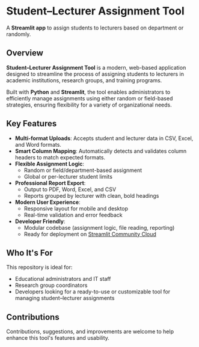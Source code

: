 # Student–Lecturer Assignment Tool

A **Streamlit app** to assign students to lecturers based on department or randomly.

## Overview

**Student–Lecturer Assignment Tool** is a modern, web-based application designed to streamline the process of assigning students to lecturers in academic institutions, research groups, and training programs.

Built with **Python** and **Streamlit**, the tool enables administrators to efficiently manage assignments using either random or field-based strategies, ensuring flexibility for a variety of organizational needs.

## Key Features

- **Multi-format Uploads**: Accepts student and lecturer data in CSV, Excel, and Word formats.
- **Smart Column Mapping**: Automatically detects and validates column headers to match expected formats.
- **Flexible Assignment Logic**:
  - Random or field/department-based assignment
  - Global or per-lecturer student limits
- **Professional Report Export**:
  - Output to PDF, Word, Excel, and CSV
  - Reports grouped by lecturer with clean, bold headings
- **Modern User Experience**:
  - Responsive layout for mobile and desktop
  - Real-time validation and error feedback
- **Developer Friendly**:
  - Modular codebase (assignment logic, file reading, reporting)
  - Ready for deployment on [Streamlit Community Cloud](https://streamlit.io/cloud)

## Who It's For
This repository is ideal for:
- Educational administrators and IT staff  
- Research group coordinators  
- Developers looking for a ready-to-use or customizable tool for managing student–lecturer assignments

## Contributions
Contributions, suggestions, and improvements are welcome to help enhance this tool's features and usability.
